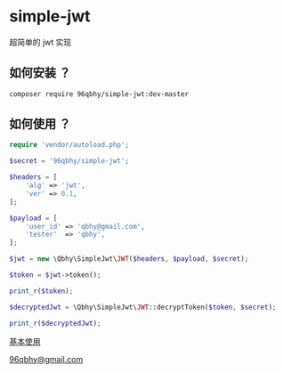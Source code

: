 # simple-jwt
超简单的 jwt 实现

## 如何安装 ？
```bash
composer require 96qbhy/simple-jwt:dev-master
```

## 如何使用 ？
```php
require 'vendor/autoload.php';

$secret = '96qbhy/simple-jwt';

$headers = [
    'alg' => 'jwt',
    'ver' => 0.1,
];

$payload = [
    'user_id' => 'qbhy@gmail.com',
    'tester'  => 'qbhy',
];

$jwt = new \Qbhy\SimpleJwt\JWT($headers, $payload, $secret);

$token = $jwt->token();

print_r($token);

$decryptedJwt = \Qbhy\SimpleJwt\JWT::decryptToken($token, $secret);

print_r($decryptedJwt);

```
[基本使用](/example.php)

96qbhy@gmail.com  